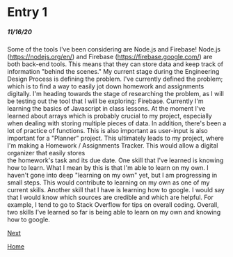 # Entry 1
##### 11/16/20

Some of the tools I've been considering are Node.js and Firebase!
Node.js (https://nodejs.org/en/) and Firebase (https://firebase.google.com/) are both back-end tools.
This means that they can store data and keep track of information "behind the scenes."
My current stage during the Engineering Design Process is defining the problem.
I've currently defined the problem; which is to find a way to easily jot down homework and assignments digitally.
I'm heading towards the stage of researching the problem, as I will be testing out the tool that I will be exploring: Firebase.
Currently I'm learning the basics of Javascript in class lessons.
At the moment I've learned about arrays which is probably crucial to my project, especially when dealing with storing multiple pieces of data.
In addition, there's been a lot of practice of functions. This is also important as user-input is also important for a "Planner" project.
This ultimately leads to my project, where I'm making a Homework / Assignments Tracker. This would allow a digital organizer that easily stores  
the homework's task and its due date.
One skill that I've learned is knowing how to learn. What I mean by this is that I'm able to learn on my own. I haven't gone into deep
"learning on my own" yet, but I am progressing in small steps. This would contribute to learning on my own as one of my current skills.
Another skill that I have is learning how to google. I would say that I would know which sources are credible and which are helpful.
For example, I tend to go to Stack Overflow for tips on overall coding.
Overall, two skills I've learned so far is being able to learn on my own and knowing how to google.

[Next](entry02.md)

[Home](../README.md)
